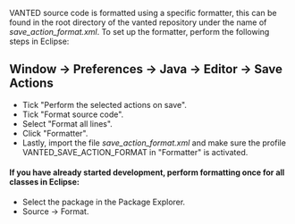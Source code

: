 VANTED source code is formatted using a specific formatter, this can be found in the root directory of the vanted repository under the name of _save_action_format.xml_. To set up the formatter, perform the following steps in Eclipse:

## Window &rarr; Preferences &rarr; Java &rarr; Editor &rarr; Save Actions
* Tick "Perform the selected actions on save".
* Tick "Format source code".
* Select "Format all lines".
* Click "Formatter".
* Lastly, import the file _save_action_format.xml_ and make sure the profile VANTED_SAVE_ACTION_FORMAT in "Formatter" is activated.

#### If you have already started development, perform formatting once for all classes in Eclipse:
* Select the package in the Package Explorer.
* Source &rarr; Format.